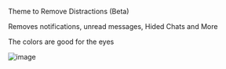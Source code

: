 Theme to Remove Distractions (Beta)

Removes notifications, unread messages, Hided Chats and More

The colors are good for the eyes


![image](https://github.com/lokopeto/FocusDiscord/assets/34287720/3296ea17-4d4b-4ba7-a331-69914e8a17f3)

